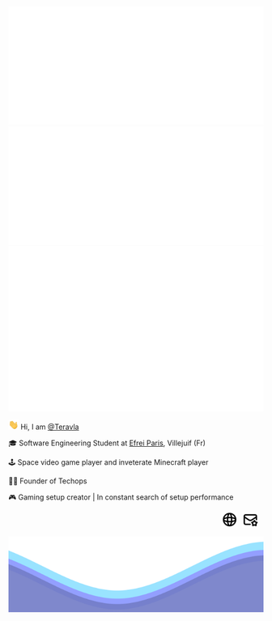 ![Metrics](https://github.com/Teravla/Teravla/raw/main/metrics.classic.svg)
![Metrics](./metrics.classic.svg)
![Metrics](./metrics.plugin.isocalendar.fullyear.svg)

<p>   <img src="./resources/hi.gif" width="20"> Hi, I am  <a href="https://github.com/Teravla">@Teravla</a></p>

<p>   🎓 Software Engineering Student at <a href="https://www.efrei.fr/">Efrei Paris</a>, Villejuif (Fr)</p>

<p>   🕹️ Space video game player and inveterate Minecraft player</p>

<p>   👨‍💼 Founder of Techops</p>

<p>   🎮 Gaming setup creator | In constant search of setup performance</p>

<p align="right">
    <a href="https://www.techops.tf"><img src="./resources/website.svg" alt="Website" style="width: 32px; height: 32px; margin-right: 5px;"/></a>
    <a href="mailto:github.contact@techops.tf"><img src="./resources/mail.svg" alt="Email" style="width: 32px; height: 32px; margin-right: 10px;"/></a>
</p>

<img src="./resources/waves.svg" width="100%" height="150">



<!--
**Teravla/Teravla** is a ✨ _special_ ✨ repository because its `README.md` (this file) appears on your GitHub profile.

Here are some ideas to get you started:

- 🔭 I’m currently working on ...
- 🌱 I’m currently learning ...
- 👯 I’m looking to collaborate on ...
- 🤔 I’m looking for help with ...
- 💬 Ask me about ...
- 📫 How to reach me: ...
- 😄 Pronouns: ...
- ⚡ Fun fact: ...
-->
